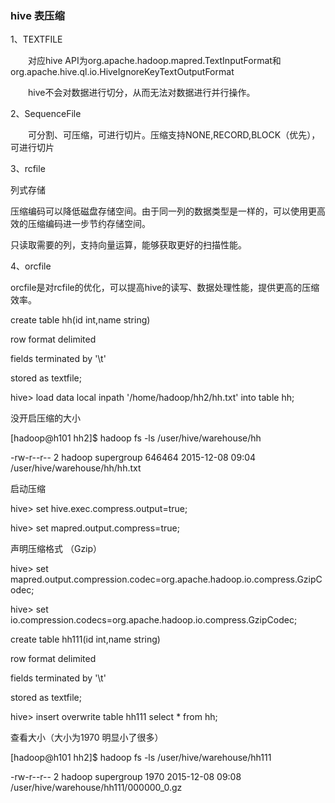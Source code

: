 ### hive 表压缩

1、TEXTFILE

　　对应hive
API为org.apache.hadoop.mapred.TextInputFormat和org.apache.hive.ql.io.HiveIgnoreKeyTextOutputFormat

　　hive不会对数据进行切分，从而无法对数据进行并行操作。

2、SequenceFile

　　可分割、可压缩，可进行切片。压缩支持NONE,RECORD,BLOCK（优先），可进行切片

3、rcfile

列式存储

压缩编码可以降低磁盘存储空间。由于同一列的数据类型是一样的，可以使用更高效的压缩编码进一步节约存储空间。

只读取需要的列，支持向量运算，能够获取更好的扫描性能。

4、orcfile

orcfile是对rcfile的优化，可以提高hive的读写、数据处理性能，提供更高的压缩效率。

create table hh(id int,name string)

row format delimited

fields terminated by '\\t'

stored as textfile;

hive&gt; load data local inpath '/home/hadoop/hh2/hh.txt' into table hh;

没开启压缩的大小

\[hadoop@h101 hh2\]\$ hadoop fs -ls /user/hive/warehouse/hh

-rw-r--r-- 2 hadoop supergroup 646464 2015-12-08 09:04
/user/hive/warehouse/hh/hh.txt

启动压缩

hive&gt; set hive.exec.compress.output=true;

hive&gt; set mapred.output.compress=true;

声明压缩格式 （Gzip）

hive&gt; set
mapred.output.compression.codec=org.apache.hadoop.io.compress.GzipCodec;

hive&gt; set
io.compression.codecs=org.apache.hadoop.io.compress.GzipCodec;

create table hh111(id int,name string)

row format delimited

fields terminated by '\\t'

stored as textfile;

hive&gt; insert overwrite table hh111 select \* from hh;

查看大小（大小为1970 明显小了很多）

\[hadoop@h101 hh2\]\$ hadoop fs -ls /user/hive/warehouse/hh111

-rw-r--r-- 2 hadoop supergroup 1970 2015-12-08 09:08
/user/hive/warehouse/hh111/000000\_0.gz
